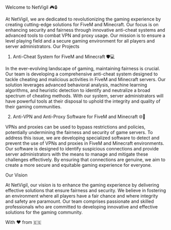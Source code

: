 Welcome to NetVigil 🎮🔒

At NetVigil, we are dedicated to revolutionizing the gaming experience by creating cutting-edge solutions for FiveM and Minecraft. Our focus is on enhancing security and fairness through innovative anti-cheat systems and advanced tools to combat VPN and proxy usage. Our mission is to ensure a level playing field and a secure gaming environment for all players and server administrators.
Our Projects

1. Anti-Cheat System for FiveM and Minecraft 🛡️💻

In the ever-evolving landscape of gaming, maintaining fairness is crucial. Our team is developing a comprehensive anti-cheat system designed to tackle cheating and malicious activities in FiveM and Minecraft servers. Our solution leverages advanced behavioral analysis, machine learning algorithms, and heuristic detection to identify and neutralize a broad spectrum of cheating methods. With our system, server administrators will have powerful tools at their disposal to uphold the integrity and quality of their gaming communities.

2. Anti-VPN and Anti-Proxy Software for FiveM and Minecraft 🌐🚫

VPNs and proxies can be used to bypass restrictions and policies, potentially undermining the fairness and security of game servers. To address this issue, we are developing specialized software to detect and prevent the use of VPNs and proxies in FiveM and Minecraft environments. Our software is designed to identify suspicious connections and provide server administrators with the means to manage and mitigate these challenges effectively. By ensuring that connections are genuine, we aim to create a more secure and equitable gaming experience for everyone.

Our Vision

At NetVigil, our vision is to enhance the gaming experience by delivering effective solutions that ensure fairness and security. We believe in fostering an environment where all players have a fair chance and where integrity and safety are paramount. Our team comprises passionate and skilled professionals who are committed to developing innovative and effective solutions for the gaming community.


With ❤️ from 🇪🇸
